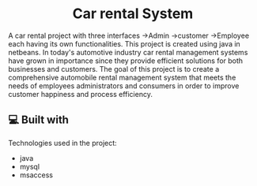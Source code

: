 <h1 align="center" id="title">Car rental System</h1>

<p id="description">A car rental project with three interfaces -&gt;Admin -&gt;customer -&gt;Employee each having its own functionalities. This project is created using java in netbeans. In today's automotive industry car rental management systems have grown in importance since they provide efficient solutions for both businesses and customers. The goal of this project is to create a comprehensive automobile rental management system that meets the needs of employees administrators and consumers in order to improve customer happiness and process efficiency.</p>

  
  
<h2>💻 Built with</h2>

Technologies used in the project:

*   java
*   mysql
*   msaccess
